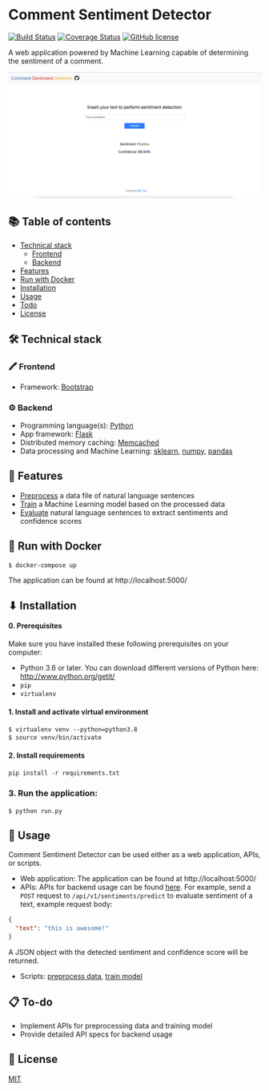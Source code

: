 # Comment Sentiment Detector
[![Build Status](https://travis-ci.com/billtrn/Comment-Sentiment-Detector.svg?branch=master)](https://travis-ci.com/billtrn/Comment-Sentiment-Detector)
[![Coverage Status](https://coveralls.io/repos/github/billtrn/Comment-Sentiment-Detector/badge.svg?branch=master)](https://coveralls.io/github/billtrn/Comment-Sentiment-Detector?branch=master)
[![GitHub license](https://img.shields.io/badge/license-MIT-blue.svg)](https://github.com/billtrn/Comment-Sentiment-Detector/blob/master/LICENSE)

A web application powered by Machine Learning capable of determining the sentiment of a comment.

![interface](https://github.com/billtrn/Comment-Sentiment-Detector/blob/master/img/interface.png?raw=true)

## 📚 Table of contents

- [Technical stack](#-technical-stack)
  - [Frontend](#-frontend)
  - [Backend](#-backend)
- [Features](#-features)
- [Run with Docker](#-run-with-docker)
- [Installation](#-installation)
- [Usage](#-usage)
- [Todo](#-to-do)
- [License](#-license)

## 🛠 Technical stack
### 🖍️ Frontend
- Framework: [Bootstrap](https://getbootstrap.com/)
### ⚙ Backend
- Programming language(s): [Python](https://www.python.org/)
- App framework: [Flask](http://flask.palletsprojects.com/en/1.1.x/)
- Distributed memory caching: [Memcached](https://memcached.org/)
- Data processing and Machine Learning: [sklearn](https://scikit-learn.org/), [numpy](https://numpy.org/), [pandas](https://pandas.pydata.org/)

## 🚀 Features
- [Preprocess](main/engines/preprocess.py) a data file of natural language sentences
- [Train](main/engines/train.py) a Machine Learning model based on the processed data
- [Evaluate](main/engines/evaluate.py) natural language sentences to extract sentiments and confidence scores

## 🐳 Run with Docker
```
$ docker-compose up
```
The application can be found at http://localhost:5000/


## ⬇ Installation

#### 0. Prerequisites
Make sure you have installed these following prerequisites on your computer:
- Python 3.6 or later.
You can download different versions of Python here:
http://www.python.org/getit/
- `pip`
- `virtualenv`

#### 1. Install and activate virtual environment
```
$ virtualenv venv --python=python3.8
$ source venv/bin/activate
```

#### 2. Install requirements
```
pip install -r requirements.txt
```

### 3. Run the application:
```
$ python run.py
```

## 🤟 Usage
Comment Sentiment Detector can be used either as a web application, APIs, or scripts.
- Web application: The application can be found at http://localhost:5000/
- APIs: APIs for backend usage can be found [here](main/controllers/api). For example, send a `POST` request to `/api/v1/sentiments/predict` to evaluate sentiment of a text, example request body:
```json
{
  "text": "this is awesome!"
}
```
A JSON object with the detected sentiment and confidence score will be returned.
- Scripts: [preprocess data](main/engines/preprocess.py), [train model](main/engines/train.py)


## 📋 To-do
- Implement APIs for preprocessing data and training model
- Provide detailed API specs for backend usage
## 📄 License

[MIT](./LICENSE)
